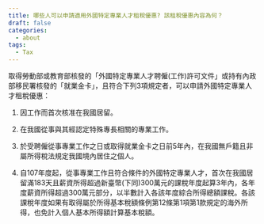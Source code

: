```yaml
---
title: 哪些人可以申請適用外國特定專業人才租稅優惠? 該租稅優惠內容為何？
draft: false
categories:
  - about
tags:
  - Tax
---
```

取得勞動部或教育部核發的「外國特定專業人才聘僱(工作)許可文件」或持有內政部移民署核發的「就業金卡」，且符合下列3項規定者，可以申請外國特定專業人才租稅優惠：

1. 因工作而首次核准在我國居留。

2. 在我國從事與其經認定特殊專長相關的專業工作。

3. 於受聘僱從事專業工作之日或取得就業金卡之日前5年內，在我國無戶籍且非屬所得稅法規定我國境內居住之個人。

4. 自107年度起，從事專業工作且符合條件的外國特定專業人才，首次在我國居留滿183天且薪資所得超過新臺幣(下同)300萬元的課稅年度起算3年內，各年度薪資所得超過300萬元部分，以半數計入各該年度綜合所得總額課稅。各該課稅年度如果有取得屬於所得基本稅額條例第12條第1項第1款規定的海外所得，也免計入個人基本所得額計算基本稅額。